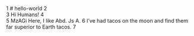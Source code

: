 1  # hello-world
2  
3  Hi Humans!
4  
5  MzAGi Here, I like Abd. Js A.
6  I’ve had tacos on the moon and find them far superior to Earth tacos.
7  
